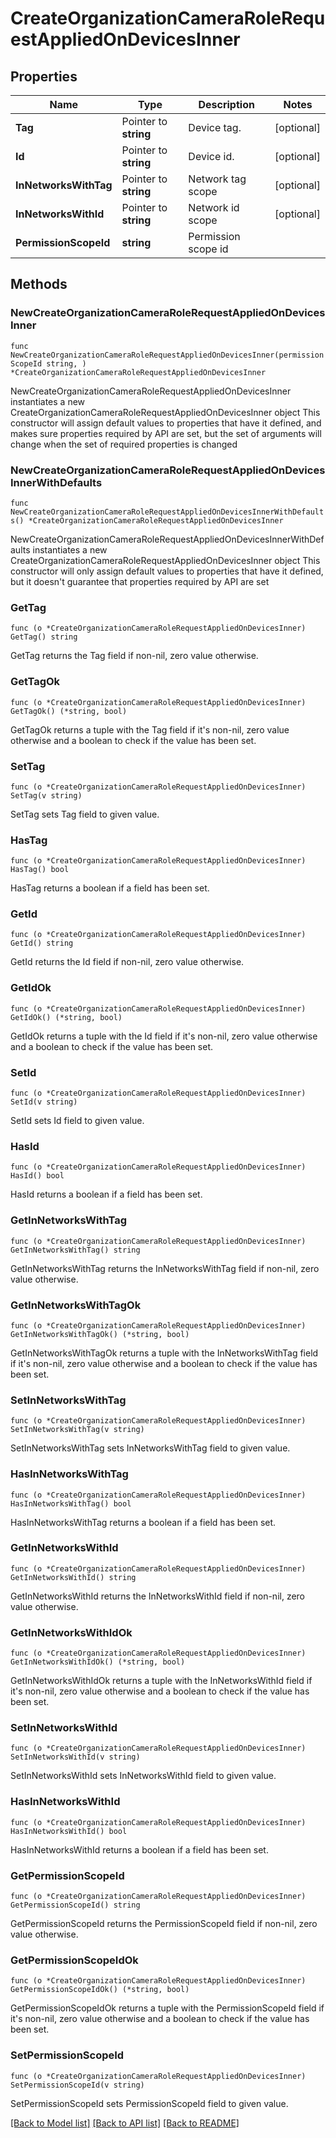 # CreateOrganizationCameraRoleRequestAppliedOnDevicesInner

## Properties

Name | Type | Description | Notes
------------ | ------------- | ------------- | -------------
**Tag** | Pointer to **string** | Device tag. | [optional] 
**Id** | Pointer to **string** | Device id. | [optional] 
**InNetworksWithTag** | Pointer to **string** | Network tag scope | [optional] 
**InNetworksWithId** | Pointer to **string** | Network id scope | [optional] 
**PermissionScopeId** | **string** | Permission scope id | 

## Methods

### NewCreateOrganizationCameraRoleRequestAppliedOnDevicesInner

`func NewCreateOrganizationCameraRoleRequestAppliedOnDevicesInner(permissionScopeId string, ) *CreateOrganizationCameraRoleRequestAppliedOnDevicesInner`

NewCreateOrganizationCameraRoleRequestAppliedOnDevicesInner instantiates a new CreateOrganizationCameraRoleRequestAppliedOnDevicesInner object
This constructor will assign default values to properties that have it defined,
and makes sure properties required by API are set, but the set of arguments
will change when the set of required properties is changed

### NewCreateOrganizationCameraRoleRequestAppliedOnDevicesInnerWithDefaults

`func NewCreateOrganizationCameraRoleRequestAppliedOnDevicesInnerWithDefaults() *CreateOrganizationCameraRoleRequestAppliedOnDevicesInner`

NewCreateOrganizationCameraRoleRequestAppliedOnDevicesInnerWithDefaults instantiates a new CreateOrganizationCameraRoleRequestAppliedOnDevicesInner object
This constructor will only assign default values to properties that have it defined,
but it doesn't guarantee that properties required by API are set

### GetTag

`func (o *CreateOrganizationCameraRoleRequestAppliedOnDevicesInner) GetTag() string`

GetTag returns the Tag field if non-nil, zero value otherwise.

### GetTagOk

`func (o *CreateOrganizationCameraRoleRequestAppliedOnDevicesInner) GetTagOk() (*string, bool)`

GetTagOk returns a tuple with the Tag field if it's non-nil, zero value otherwise
and a boolean to check if the value has been set.

### SetTag

`func (o *CreateOrganizationCameraRoleRequestAppliedOnDevicesInner) SetTag(v string)`

SetTag sets Tag field to given value.

### HasTag

`func (o *CreateOrganizationCameraRoleRequestAppliedOnDevicesInner) HasTag() bool`

HasTag returns a boolean if a field has been set.

### GetId

`func (o *CreateOrganizationCameraRoleRequestAppliedOnDevicesInner) GetId() string`

GetId returns the Id field if non-nil, zero value otherwise.

### GetIdOk

`func (o *CreateOrganizationCameraRoleRequestAppliedOnDevicesInner) GetIdOk() (*string, bool)`

GetIdOk returns a tuple with the Id field if it's non-nil, zero value otherwise
and a boolean to check if the value has been set.

### SetId

`func (o *CreateOrganizationCameraRoleRequestAppliedOnDevicesInner) SetId(v string)`

SetId sets Id field to given value.

### HasId

`func (o *CreateOrganizationCameraRoleRequestAppliedOnDevicesInner) HasId() bool`

HasId returns a boolean if a field has been set.

### GetInNetworksWithTag

`func (o *CreateOrganizationCameraRoleRequestAppliedOnDevicesInner) GetInNetworksWithTag() string`

GetInNetworksWithTag returns the InNetworksWithTag field if non-nil, zero value otherwise.

### GetInNetworksWithTagOk

`func (o *CreateOrganizationCameraRoleRequestAppliedOnDevicesInner) GetInNetworksWithTagOk() (*string, bool)`

GetInNetworksWithTagOk returns a tuple with the InNetworksWithTag field if it's non-nil, zero value otherwise
and a boolean to check if the value has been set.

### SetInNetworksWithTag

`func (o *CreateOrganizationCameraRoleRequestAppliedOnDevicesInner) SetInNetworksWithTag(v string)`

SetInNetworksWithTag sets InNetworksWithTag field to given value.

### HasInNetworksWithTag

`func (o *CreateOrganizationCameraRoleRequestAppliedOnDevicesInner) HasInNetworksWithTag() bool`

HasInNetworksWithTag returns a boolean if a field has been set.

### GetInNetworksWithId

`func (o *CreateOrganizationCameraRoleRequestAppliedOnDevicesInner) GetInNetworksWithId() string`

GetInNetworksWithId returns the InNetworksWithId field if non-nil, zero value otherwise.

### GetInNetworksWithIdOk

`func (o *CreateOrganizationCameraRoleRequestAppliedOnDevicesInner) GetInNetworksWithIdOk() (*string, bool)`

GetInNetworksWithIdOk returns a tuple with the InNetworksWithId field if it's non-nil, zero value otherwise
and a boolean to check if the value has been set.

### SetInNetworksWithId

`func (o *CreateOrganizationCameraRoleRequestAppliedOnDevicesInner) SetInNetworksWithId(v string)`

SetInNetworksWithId sets InNetworksWithId field to given value.

### HasInNetworksWithId

`func (o *CreateOrganizationCameraRoleRequestAppliedOnDevicesInner) HasInNetworksWithId() bool`

HasInNetworksWithId returns a boolean if a field has been set.

### GetPermissionScopeId

`func (o *CreateOrganizationCameraRoleRequestAppliedOnDevicesInner) GetPermissionScopeId() string`

GetPermissionScopeId returns the PermissionScopeId field if non-nil, zero value otherwise.

### GetPermissionScopeIdOk

`func (o *CreateOrganizationCameraRoleRequestAppliedOnDevicesInner) GetPermissionScopeIdOk() (*string, bool)`

GetPermissionScopeIdOk returns a tuple with the PermissionScopeId field if it's non-nil, zero value otherwise
and a boolean to check if the value has been set.

### SetPermissionScopeId

`func (o *CreateOrganizationCameraRoleRequestAppliedOnDevicesInner) SetPermissionScopeId(v string)`

SetPermissionScopeId sets PermissionScopeId field to given value.



[[Back to Model list]](../README.md#documentation-for-models) [[Back to API list]](../README.md#documentation-for-api-endpoints) [[Back to README]](../README.md)


